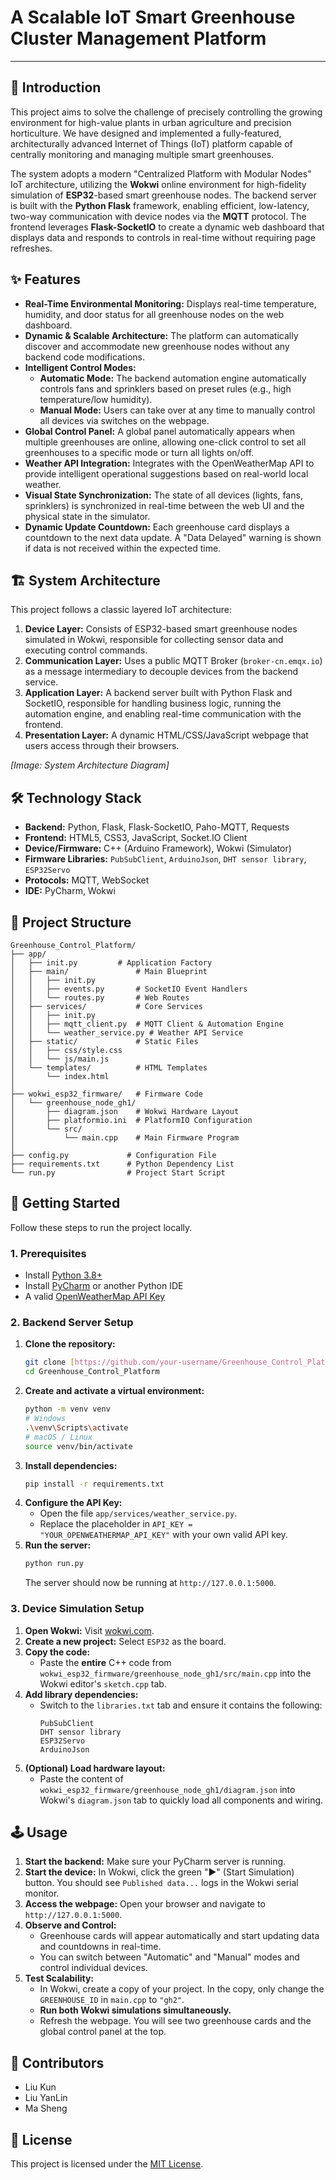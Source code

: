 # A Scalable IoT Smart Greenhouse Cluster Management Platform


---

## 📖 Introduction

This project aims to solve the challenge of precisely controlling the growing environment for high-value plants in urban agriculture and precision horticulture. We have designed and implemented a fully-featured, architecturally advanced Internet of Things (IoT) platform capable of centrally monitoring and managing multiple smart greenhouses.

The system adopts a modern "Centralized Platform with Modular Nodes" IoT architecture, utilizing the **Wokwi** online environment for high-fidelity simulation of **ESP32**-based smart greenhouse nodes. The backend server is built with the **Python Flask** framework, enabling efficient, low-latency, two-way communication with device nodes via the **MQTT** protocol. The frontend leverages **Flask-SocketIO** to create a dynamic web dashboard that displays data and responds to controls in real-time without requiring page refreshes.

## ✨ Features

* **Real-Time Environmental Monitoring:** Displays real-time temperature, humidity, and door status for all greenhouse nodes on the web dashboard.
* **Dynamic & Scalable Architecture:** The platform can automatically discover and accommodate new greenhouse nodes without any backend code modifications.
* **Intelligent Control Modes:**
    * **Automatic Mode:** The backend automation engine automatically controls fans and sprinklers based on preset rules (e.g., high temperature/low humidity).
    * **Manual Mode:** Users can take over at any time to manually control all devices via switches on the webpage.
* **Global Control Panel:** A global panel automatically appears when multiple greenhouses are online, allowing one-click control to set all greenhouses to a specific mode or turn all lights on/off.
* **Weather API Integration:** Integrates with the OpenWeatherMap API to provide intelligent operational suggestions based on real-world local weather.
* **Visual State Synchronization:** The state of all devices (lights, fans, sprinklers) is synchronized in real-time between the web UI and the physical state in the simulator.
* **Dynamic Update Countdown:** Each greenhouse card displays a countdown to the next data update. A "Data Delayed" warning is shown if data is not received within the expected time.

## 🏗️ System Architecture

This project follows a classic layered IoT architecture:

1.  **Device Layer:** Consists of ESP32-based smart greenhouse nodes simulated in Wokwi, responsible for collecting sensor data and executing control commands.
2.  **Communication Layer:** Uses a public MQTT Broker (`broker-cn.emqx.io`) as a message intermediary to decouple devices from the backend service.
3.  **Application Layer:** A backend server built with Python Flask and SocketIO, responsible for handling business logic, running the automation engine, and enabling real-time communication with the frontend.
4.  **Presentation Layer:** A dynamic HTML/CSS/JavaScript webpage that users access through their browsers.

*[Image: System Architecture Diagram]*

## 🛠️ Technology Stack

* **Backend:** Python, Flask, Flask-SocketIO, Paho-MQTT, Requests
* **Frontend:** HTML5, CSS3, JavaScript, Socket.IO Client
* **Device/Firmware:** C++ (Arduino Framework), Wokwi (Simulator)
* **Firmware Libraries:** `PubSubClient`, `ArduinoJson`, `DHT sensor library`, `ESP32Servo`
* **Protocols:** MQTT, WebSocket
* **IDE:** PyCharm, Wokwi

## 📁 Project Structure
```
Greenhouse_Control_Platform/
├── app/
│   ├── init.py         # Application Factory
│   ├── main/               # Main Blueprint
│   │   ├── init.py
│   │   ├── events.py       # SocketIO Event Handlers
│   │   └── routes.py       # Web Routes
│   ├── services/           # Core Services
│   │   ├── init.py
│   │   ├── mqtt_client.py  # MQTT Client & Automation Engine
│   │   └── weather_service.py # Weather API Service
│   ├── static/             # Static Files
│   │   ├── css/style.css
│   │   └── js/main.js
│   └── templates/          # HTML Templates
│       └── index.html
│
├── wokwi_esp32_firmware/   # Firmware Code
│   └── greenhouse_node_gh1/
│       ├── diagram.json    # Wokwi Hardware Layout
│       ├── platformio.ini  # PlatformIO Configuration
│       └── src/
│           └── main.cpp    # Main Firmware Program
│
├── config.py             # Configuration File
├── requirements.txt      # Python Dependency List
└── run.py                # Project Start Script
```

## 🚀 Getting Started

Follow these steps to run the project locally.

### **1. Prerequisites**

* Install [Python 3.8+](https://www.python.org/downloads/)
* Install [PyCharm](https://www.jetbrains.com/pycharm/download/) or another Python IDE
* A valid [OpenWeatherMap API Key](https://openweathermap.org/api)

### **2. Backend Server Setup**

1.  **Clone the repository:**
    ```bash
    git clone [https://github.com/your-username/Greenhouse_Control_Platform.git](https://github.com/your-username/Greenhouse_Control_Platform.git)
    cd Greenhouse_Control_Platform
    ```
2.  **Create and activate a virtual environment:**
    ```bash
    python -m venv venv
    # Windows
    .\venv\Scripts\activate
    # macOS / Linux
    source venv/bin/activate
    ```
3.  **Install dependencies:**
    ```bash
    pip install -r requirements.txt
    ```
4.  **Configure the API Key:**
    * Open the file `app/services/weather_service.py`.
    * Replace the placeholder in `API_KEY = "YOUR_OPENWEATHERMAP_API_KEY"` with your own valid API key.
5.  **Run the server:**
    ```bash
    python run.py
    ```
    The server should now be running at `http://127.0.0.1:5000`.

### **3. Device Simulation Setup**

1.  **Open Wokwi:** Visit [wokwi.com](https://wokwi.com/).
2.  **Create a new project:** Select `ESP32` as the board.
3.  **Copy the code:**
    * Paste the **entire** C++ code from `wokwi_esp32_firmware/greenhouse_node_gh1/src/main.cpp` into the Wokwi editor's `sketch.cpp` tab.
4.  **Add library dependencies:**
    * Switch to the `libraries.txt` tab and ensure it contains the following:
        ```
        PubSubClient
        DHT sensor library
        ESP32Servo
        ArduinoJson
        ```
5.  **(Optional) Load hardware layout:**
    * Paste the content of `wokwi_esp32_firmware/greenhouse_node_gh1/diagram.json` into Wokwi's `diagram.json` tab to quickly load all components and wiring.

## 🕹️ Usage

1.  **Start the backend:** Make sure your PyCharm server is running.
2.  **Start the device:** In Wokwi, click the green "▶" (Start Simulation) button. You should see `Published data...` logs in the Wokwi serial monitor.
3.  **Access the webpage:** Open your browser and navigate to `http://127.0.0.1:5000`.
4.  **Observe and Control:**
    * Greenhouse cards will appear automatically and start updating data and countdowns in real-time.
    * You can switch between "Automatic" and "Manual" modes and control individual devices.
5.  **Test Scalability:**
    * In Wokwi, create a copy of your project. In the copy, only change the `GREENHOUSE_ID` in `main.cpp` to `"gh2"`.
    * **Run both Wokwi simulations simultaneously.**
    * Refresh the webpage. You will see two greenhouse cards and the global control panel at the top.

## 👥 Contributors

* Liu Kun
* Liu YanLin
* Ma Sheng

## 📄 License

This project is licensed under the [MIT License](https://opensource.org/licenses/MIT).